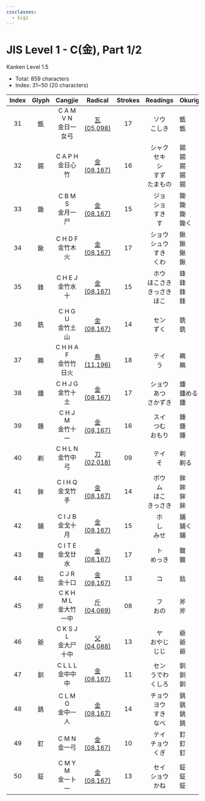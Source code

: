 ```yaml
---
cssclasses:
  - big2
---
```


# JIS Level 1 - C(金), Part 1/2

Kanken Level 1.5

- Total: 859 characters
- Index: 31~50 (20 characters)

| Index | Glyph |      Cangjie       |          Radical          | Strokes |           Readings           | Okurigana             |
| :---: | :---: | :----------------: | :-----------------------: | :-----: | :--------------------------: | --------------------- |
|  31   |   甑   | C A M V N<br>金日一女弓 | [瓦(05,098)](瓦(05,098).md) |   17    |          ソウ<br>こしき           | 甑<br>甑                |
|  32   |   錫   |  C A P H<br>金日心竹   | [金(08,167)](金(08,167).md) |   16    | シャク<br>セキ<br>シ<br>すず<br>たまもの | 錫<br>錫<br>錫<br>錫<br>錫 |
|  33   |   鋤   |  C B M S<br>金月一尸   | [金(08,167)](金(08,167).md) |   15    |     ジョ<br>ショ<br>すき<br>す      | 鋤<br>鋤<br>鋤<br>鋤く     |
|  34   |   鍬   |  C H D F<br>金竹木火   | [金(08,167)](金(08,167).md) |   17    |    ショウ<br>シュウ<br>すき<br>くわ    | 鍬<br>鍬<br>鍬<br>鍬      |
|  35   |   鋒   |  C H E J<br>金竹水十   | [金(08,167)](金(08,167).md) |   15    |   ホウ<br>ほこさき<br>きっさき<br>ほこ   | 鋒<br>鋒<br>鋒<br>鋒      |
|  36   |   銑   |  C H G U<br>金竹土山   | [金(08,167)](金(08,167).md) |   14    |           セン<br>ずく           | 銑<br>銑                |
|  37   |   鵜   | C H H A F<br>金竹竹日火 | [鳥(11,196)](鳥(11,196).md) |   18    |           テイ<br>う            | 鵜<br>鵜                |
|  38   |   鍾   |  C H J G<br>金竹十土   | [金(08,167)](金(08,167).md) |   17    |      ショウ<br>あつ<br>さかずき       | 鍾<br>鍾める<br>鍾         |
|  39   |   錘   |  C H J M<br>金竹十一   | [金(08,167)](金(08,167).md) |   16    |       スイ<br>つむ<br>おもり        | 錘<br>錘<br>錘           |
|  40   |   剃   |  C H L N<br>金竹中弓   | [刀(02,018)](刀(02,018).md) |   09    |           テイ<br>そ            | 剃<br>剃る               |
|  41   |   鉾   |  C I H Q<br>金戈竹手   | [金(08,167)](金(08,167).md) |   14    |    ボウ<br>ム<br>ほこ<br>きっさき     | 鉾<br>鉾<br>鉾<br>鉾      |
|  42   |   鋪   |  C I J B<br>金戈十月   | [金(08,167)](金(08,167).md) |   15    |         ホ<br>し<br>みせ         | 鋪<br>鋪く<br>鋪          |
|  43   |   鍍   |  C I T E<br>金戈廿水   | [金(08,167)](金(08,167).md) |   17    |           ト<br>めっき           | 鍍<br>鍍                |
|  44   |   鈷   |    C J R<br>金十口    | [金(08,167)](金(08,167).md) |   13    |              コ               | 鈷                     |
|  45   |   斧   | C K H M L<br>金大竹一中 | [斤(04,069)](斤(04,069).md) |   08    |           フ<br>おの            | 斧<br>斧                |
|  46   |   爺   | C K S J L<br>金大尸十中 | [父(04,088)](父(04,088).md) |   13    |        ヤ<br>おやじ<br>じじ        | 爺<br>爺<br>爺           |
|  47   |   釧   |  C L L L<br>金中中中   | [金(08,167)](金(08,167).md) |   11    |       セン<br>うでわ<br>くしろ       | 釧<br>釧<br>釧           |
|  48   |   銚   |  C L M O<br>金中一人   | [金(08,167)](金(08,167).md) |   14    |    チョウ<br>ヨウ<br>すき<br>なべ     | 銚<br>銚<br>銚<br>銚      |
|  49   |   釘   |    C M N<br>金一弓    | [金(08,167)](金(08,167).md) |   10    |       テイ<br>チョウ<br>くぎ        | 釘<br>釘<br>釘           |
|  50   |   鉦   |  C M Y M<br>金一卜一   | [金(08,167)](金(08,167).md) |   13    |       セイ<br>ショウ<br>かね        | 鉦<br>鉦<br>鉦           |
